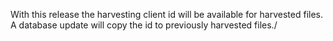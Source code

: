 With this release the harvesting client id will be available for harvested files. A database update will copy the id to previously harvested files./
